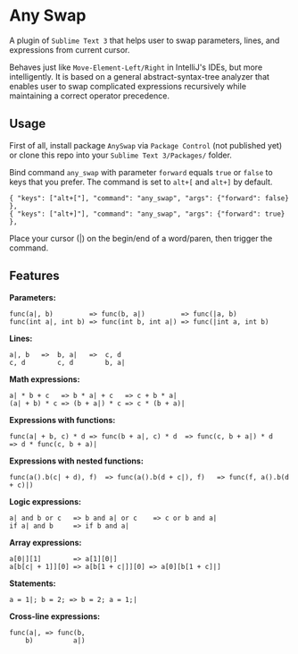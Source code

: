# Any Swap

A plugin of `Sublime Text 3` that helps user to swap parameters, lines, and expressions from current cursor.

Behaves just like `Move-Element-Left/Right` in IntelliJ's IDEs, but more intelligently.
It is based on a general abstract-syntax-tree analyzer that enables user to swap complicated expressions recursively while maintaining a correct operator precedence.

## Usage

First of all, install package `AnySwap` via `Package Control` (not published yet) or clone this repo into your `Sublime Text 3/Packages/` folder. 

Bind command `any_swap` with parameter `forward` equals `true` or `false` to keys that you prefer. The command is set to `alt+[` and `alt+]` by default.
```
{ "keys": ["alt+["], "command": "any_swap", "args": {"forward": false} },
{ "keys": ["alt+]"], "command": "any_swap", "args": {"forward": true} },
```
Place your cursor (|) on the begin/end of a word/paren, then trigger the command.

## Features

**Parameters:**
```
func(a|, b)         => func(b, a|)         => func(|a, b)
func(int a|, int b) => func(int b, int a|) => func(|int a, int b)
```

**Lines:**
```
a|, b   =>  b, a|   =>  c, d
c, d        c, d        b, a|
```

**Math expressions:**
```
a| * b + c   => b * a| + c   => c + b * a|
(a| + b) * c => (b + a|) * c => c * (b + a)|
```

**Expressions with functions:**
```
func(a| + b, c) * d => func(b + a|, c) * d  => func(c, b + a|) * d   => d * func(c, b + a)|
```

**Expressions with nested functions:**
```
func(a().b(c| + d), f)  => func(a().b(d + c|), f)   => func(f, a().b(d + c)|)
```

**Logic expressions:**
```
a| and b or c   => b and a| or c    => c or b and a|
if a| and b     => if b and a|
```

**Array expressions:**
```
a[0|][1]        => a[1][0|]
a[b[c| + 1]][0] => a[b[1 + c|]][0] => a[0][b[1 + c]|]
```

**Statements:**
```
a = 1|; b = 2; => b = 2; a = 1;|
```

**Cross-line expressions:**
```
func(a|, => func(b,
    b)          a|)
```
